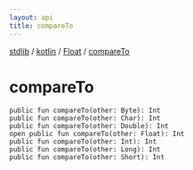 ```yaml
---
layout: api
title: compareTo
---
```

[stdlib](../../index.html) / [kotlin](../index.html) / [Float](index.html) / [compareTo](compareTo.html)

# compareTo

```
public fun compareTo(other: Byte): Int
public fun compareTo(other: Char): Int
public fun compareTo(other: Double): Int
open public fun compareTo(other: Float): Int
public fun compareTo(other: Int): Int
public fun compareTo(other: Long): Int
public fun compareTo(other: Short): Int
```
